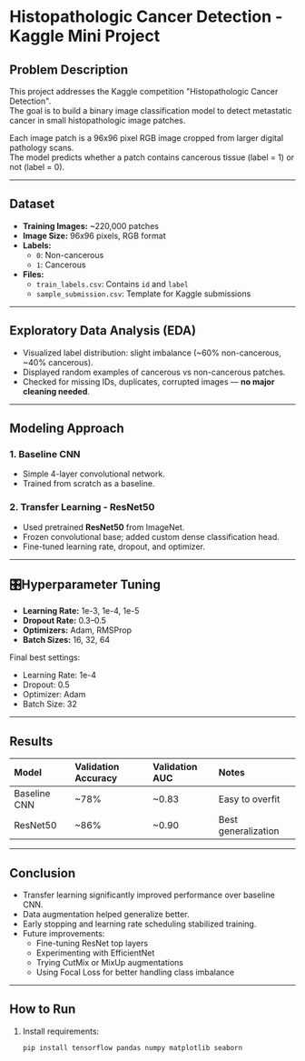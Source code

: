 # Histopathologic Cancer Detection - Kaggle Mini Project

## Problem Description

This project addresses the Kaggle competition "Histopathologic Cancer Detection".  
The goal is to build a binary image classification model to detect metastatic cancer in small histopathologic image patches.

Each image patch is a 96x96 pixel RGB image cropped from larger digital pathology scans.  
The model predicts whether a patch contains cancerous tissue (label = 1) or not (label = 0).

---

## Dataset

- **Training Images:** ~220,000 patches
- **Image Size:** 96x96 pixels, RGB format
- **Labels:** 
  - `0`: Non-cancerous
  - `1`: Cancerous
- **Files:**
  - `train_labels.csv`: Contains `id` and `label`
  - `sample_submission.csv`: Template for Kaggle submissions

---

## Exploratory Data Analysis (EDA)

- Visualized label distribution: slight imbalance (~60% non-cancerous, ~40% cancerous).
- Displayed random examples of cancerous vs non-cancerous patches.
- Checked for missing IDs, duplicates, corrupted images — **no major cleaning needed**.

---

## Modeling Approach

### 1. Baseline CNN
- Simple 4-layer convolutional network.
- Trained from scratch as a baseline.

### 2. Transfer Learning - ResNet50
- Used pretrained **ResNet50** from ImageNet.
- Frozen convolutional base; added custom dense classification head.
- Fine-tuned learning rate, dropout, and optimizer.

---

## 🎛Hyperparameter Tuning

- **Learning Rate:** 1e-3, 1e-4, 1e-5
- **Dropout Rate:** 0.3–0.5
- **Optimizers:** Adam, RMSProp
- **Batch Sizes:** 16, 32, 64

Final best settings:
- Learning Rate: 1e-4
- Dropout: 0.5
- Optimizer: Adam
- Batch Size: 32

---

## Results

| Model         | Validation Accuracy | Validation AUC | Notes                      |
|:--------------|:---------------------|:--------------|:---------------------------|
| Baseline CNN  | ~78%                  | ~0.83         | Easy to overfit             |
| ResNet50      | ~86%                  | ~0.90         | Best generalization         |

---

## Conclusion

- Transfer learning significantly improved performance over baseline CNN.
- Data augmentation helped generalize better.
- Early stopping and learning rate scheduling stabilized training.
- Future improvements:
  - Fine-tuning ResNet top layers
  - Experimenting with EfficientNet
  - Trying CutMix or MixUp augmentations
  - Using Focal Loss for better handling class imbalance

---

## How to Run

1. Install requirements:
   ```bash
   pip install tensorflow pandas numpy matplotlib seaborn
